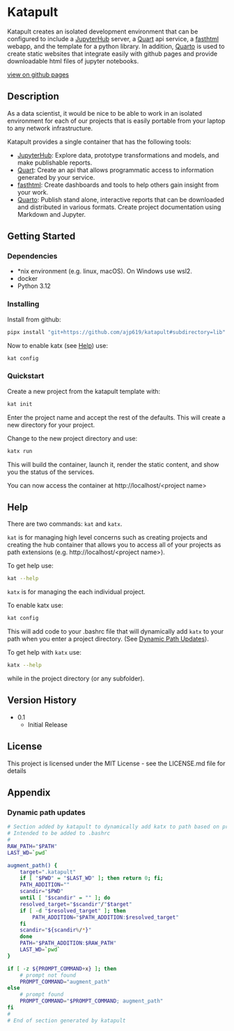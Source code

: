 # Katapult

Katapult creates an isolated development environment that can be 
configured to include a [JupyterHub](https://jupyter.org/hub) server, 
a [Quart](https://palletsprojects.com/projects/quart) api service, 
a [fasthtml](https://www.fastht.ml/) webapp, and the template for a python library. 
In addition, [Quarto](https://quarto.org/) is used to create static websites that 
integrate easily with github pages and provide downloadable html files of 
jupyter notebooks.

[view on github pages](https://ajp619.github.io/katapult/)

## Description

As a data scientist, it would be nice to be able to work in an isolated environment 
for each of our projects that is easily portable from your laptop to any network 
infrastructure.

Katapult provides a single container that has the following tools:

* [JupyterHub](https://jupyter.org/hub): Explore data, prototype transformations 
  and models, and make publishable reports.
* [Quart](https://palletsprojects.com/projects/quart): Create an api that allows 
  programmatic access to information generated by your service.
* [fasthtml](https://www.fastht.ml/): Create dashboards and tools to help others 
  gain insight from your work.
* [Quarto](https://quarto.org/): Publish stand alone, interactive reports that can be 
  downloaded and distributed in various formats. Create project documentation using 
  Markdown and Jupyter.

## Getting Started

### Dependencies

* *nix environment (e.g. linux, macOS). On Windows use wsl2.
* docker
* Python 3.12

### Installing

Install from github:
```bash
pipx install "git+https://github.com/ajp619/katapult#subdirectory=lib"
```

Now to enable katx (see [Help](#help)) use:
```bash
kat config
```

### Quickstart

Create a new project from the katapult template with:
```bash
kat init
```  
Enter the project name and accept the rest of the defaults. This will create a 
new directory for your project. 

Change to the new project directory and use:
```bash
katx run
```
This will build the container, launch it, render the static content, and show you the 
status of the services.

You can now access the container at http://localhost/\<project name\>

## Help

There are two commands: `kat` and `katx`.

`kat` is for managing high level concerns such as creating projects and 
creating the hub container that allows you to access all of your projects 
as path extensions (e.g. http://localhost/\<project name>).

To get help use:
```bash
kat --help
```

`katx` is for managing the each individual project.

To enable katx use:
```bash
kat config
```
This will add code to your .bashrc file that will dynamically add `katx` to your path 
when you enter a project directory. (See [Dynamic Path Updates](#dynamic-path-updates)).

To get help with `katx` use:
```bash
katx --help
```
while in the project directory (or any subfolder).


## Version History

* 0.1
    * Initial Release

## License

This project is licensed under the MIT License - see the LICENSE.md file for details

## Appendix

### Dynamic path updates

```bash
# Section added by katapult to dynamically add katx to path based on project
# Intended to be added to .bashrc
#
RAW_PATH="$PATH"
LAST_WD=`pwd`

augment_path() {
    target=".katapult"
    if [ "$PWD" = "$LAST_WD" ]; then return 0; fi;
    PATH_ADDITION=""
    scandir="$PWD"
    until [ "$scandir" = "" ]; do
    resolved_target="$scandir"/"$target"
    if [ -d "$resolved_target" ]; then
        PATH_ADDITION="$PATH_ADDITION:$resolved_target"
    fi
    scandir="${scandir%/*}"
    done
    PATH="$PATH_ADDITION:$RAW_PATH"
    LAST_WD=`pwd`
}

if [ -z ${PROMPT_COMMAND+x} ]; then
    # prompt not found
    PROMPT_COMMAND="augment_path"
else
    # prompt found
    PROMPT_COMMAND="$PROMPT_COMMAND; augment_path"
fi
#
# End of section generated by katapult
```